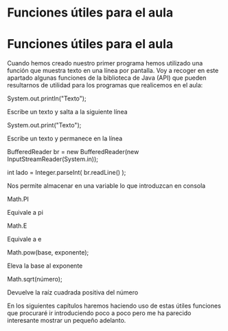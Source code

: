# Funciones útiles para el aula

# Funciones útiles para el aula

Cuando hemos creado nuestro primer programa hemos utilizado una función que muestra texto en una línea por pantalla. Voy a recoger en este apartado algunas funciones de la biblioteca de Java (API) que pueden resultarnos de utilidad para los programas que realicemos en el aula:

System.out.println("Texto");

Escribe un texto y salta a la siguiente línea

System.out.print("Texto");

Escribe un texto y permanece en la línea

BufferedReader br = new BufferedReader(new InputStreamReader(System.in));

int lado = Integer.parseInt( br.readLine() );

Nos permite almacenar en una variable lo que introduzcan en consola

Math.PI

Equivale a pi

Math.E

Equivale a e

Math.pow(base, exponente);

Eleva la base al exponente

Math.sqrt(número);

Devuelve la raíz cuadrada positiva del número

En los siguientes capítulos haremos haciendo uso de estas útiles funciones que procuraré ir introduciendo poco a poco pero me ha parecido interesante mostrar un pequeño adelanto.

